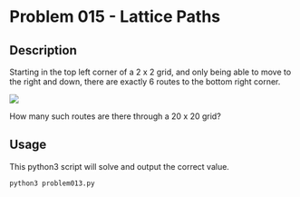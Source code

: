# Problem 015 - Lattice Paths

## Description

Starting in the top left corner of a 2 x 2 grid, and only being able to move to the right and down, there are exactly 6 routes to the bottom right corner.

![](https://github.com/M0streng0/Project-Euler/tree/main/problems/problem015/image.png?raw=true)

How many such routes are there through a 20 x 20 grid?

## Usage

This python3 script will solve and output the correct value.

```bash
python3 problem013.py
```